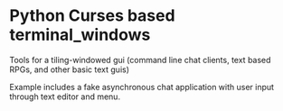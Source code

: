 # Python Curses based terminal_windows
Tools for a tiling-windowed gui (command line chat clients, text based RPGs, and other basic text guis)

Example includes a fake asynchronous chat application with user input through text editor and menu.
